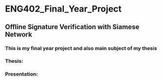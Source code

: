 # ENG402_Final_Year_Project
## Offline Signature Verification with Siamese Network

### This is my final year project and also main subject of my thesis

















### Thesis: 

### Presentation: 